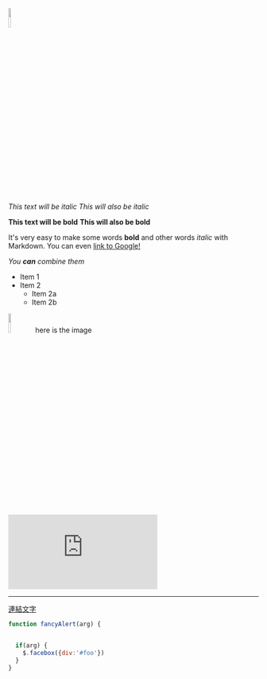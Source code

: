<img src=https://i.ytimg.com/vi/d9boYgFdZP4/0.jpg width=10%><br>
*This text will be italic*
_This will also be italic_

**This text will be bold**
__This will also be bold__

It's very easy to make some words **bold** and other words *italic* with Markdown. You can even [link to Google!](http://google.com)

_You **can** combine them_

* Item 1
* Item 2
  * Item 2a
  * Item 2b

<img src=https://github.githubassets.com/images/modules/logos_page/Octocat.png width=10%> here is the image

![go](https://www.typingclub.com/login.html)


---
[連結文字](https://)


```javascript
function fancyAlert(arg) {


  if(arg) {
    $.facebox({div:'#foo'})
  }
}
```